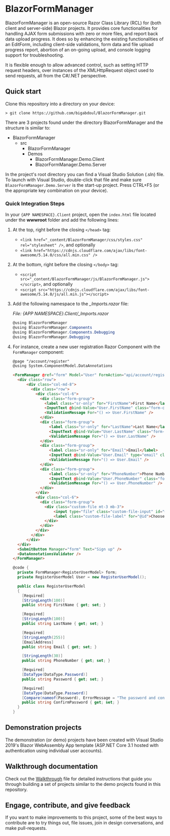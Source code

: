# BlazorFormManager

BlazorFormManager is an open-source Razor Class Library (RCL) for (both client and
server-side) Blazor projects. It provides core functionalities for handling AJAX form
submissions with zero or more files, and report back data upload progress. It does so
by enhancing the existing functionalities of an EditForm, including client-side
validations, form data and file upload progress report, abortion of an on-going
upload, and console logging support for troubleshooting.

It is flexible enough to allow advanced control, such as setting HTTP request headers,
over instances of the XMLHttpRequest object used to send requests, all from the C#/.NET
perspective.

## Quick start

Clone this repository into a directory on your device:

`> git clone https://github.com/bigabdoul/BlazorFormManager.git`

There are 3 projects found under the directory BlazorFormManager and the structure is
similar to:

- BlazorFormManager
  - src
    - BlazorFormManager
    - Demos
      - BlazorFormManager.Demo.Client
      - BlazorFormManager.Demo.Server

In the project's root directory you can find a Visual Studio Solution (.sln) file.
To launch with Visual Studio, double-click that file and make sure
`BlazorFormManager.Demo.Server` is the start-up project. Press CTRL+F5 (or the
appropriate key combination on your device).

  ### Quick Integration Steps

  In your `{APP NAMESPACE}.Client` project, open the `index.html` file located under the
  **wwwroot** folder and add the following lines:

  1.  At the top, right before the closing `</head>` tag:
      - `<link href="_content/BlazorFormManager/css/styles.css" rel="stylesheet" />`,
        and optionally
      - `<link href="https://cdnjs.cloudflare.com/ajax/libs/font-awesome/5.14.0/css/all.min.css" />`
  2.  At the bottom, right before the closing `</body>` tag:
      - `<script src="_content/BlazorFormManager/js/BlazorFormManager.js"></script>`, and optionally
      - `<script src="https://cdnjs.cloudflare.com/ajax/libs/font-awesome/5.14.0/js/all.min.js"></script>`
  3.  Add the following namespace to the _\_Imports.razor_ file:

      _File: {APP NAMESPACE}.Client/\_Imports.razor_

      ```C#
      @using BlazorFormManager
      @using BlazorFormManager.Components
      @using BlazorFormManager.Components.Debugging
      @using BlazorFormManager.Debugging
      ```
  4.  For instance, create a new user registration Razor Component with the `FormManager`
      component:
      ```HTML
      @page "/account/register"
      @using System.ComponentModel.DataAnnotations

      <FormManager @ref="form" Model="User" FormAction="api/account/register">
        <div class="row">
            <div class="col-md-8">
              <div class="row">
                <div class="col-6">
                  <div class="form-group">
                    <label class="sr-only" for="FirstName">First Name</label>
                    <InputText @bind-Value="User.FirstName" class="form-control" id="FirstName" title="First Name" placeholder="First Name" />
                    <ValidationMessage For="() => User.FirstName" />
                  </div>
                  <div class="form-group">
                      <label class="sr-only" for="LastName">Last Name</label>
                      <InputText @bind-Value="User.LastName" class="form-control" id="LastName" title="Last Name" placeholder="Last Name" />
                      <ValidationMessage For="() => User.LastName" />
                  </div>
                  <div class="form-group">
                      <label class="sr-only" for="Email">Email</label>
                      <InputText @bind-Value="User.Email" type="email" class="form-control" id="Email" title="Email" placeholder="Email" />
                      <ValidationMessage For="() => User.Email" />
                  </div>
                  <div class="form-group">
                      <label class="sr-only" for="PhoneNumber">Phone Number</label>
                      <InputText @bind-Value="User.PhoneNumber" class="form-control" id="PhoneNumber" title="Phone Number" placeholder="Phone Number" />
                      <ValidationMessage For="() => User.PhoneNumber" />
                  </div>
                </div>
                <div class="col-6">
                  <div class="form-group">
                    <div class="custom-file mt-3 mb-3">
                        <input type="file" class="custom-file-input" id="@id" title="Choose a photo">
                        <label class="custom-file-label" for="@id">Choose a photo</label>
                    </div>
                  </div>
                </div>
              </div>
            </div>
        </div>
        <SubmitButton Manager="form" Text="Sign up" />
        <DataAnnotationsValidator />
      </FormManager>
      ```

      ```C#
      @code {
        private FormManager<RegisterUserModel> form;
        private RegisterUserModel User = new RegisterUserModel();

        public class RegisterUserModel
        {
          [Required]
          [StringLength(100)]
          public string FirstName { get; set; }

          [Required]
          [StringLength(100)]
          public string LastName { get; set; }

          [Required]
          [StringLength(255)]
          [EmailAddress]
          public string Email { get; set; }

          [StringLength(30)]
          public string PhoneNumber { get; set; }

          [Required]
          [DataType(DataType.Password)]
          public string Password { get; set; }

          [Required]
          [DataType(DataType.Password)]
          [Compare(nameof(Password), ErrorMessage = "The password and confirmation password do not match.")]
          public string ConfirmPassword { get; set; }
        }
      }
      ```

## Demonstration projects

The demonstration (or demo) projects have been created with Visual Studio 2019's Blazor
WebAssembly App template (ASP.NET Core 3.1 hosted with authentication using individual
user accounts).

## Walkthrough documentation

Check out the [Walkthrough](WALK-THROUGH.md) file for detailed instructions that guide you through
building a set of projects similar to the demo projects found in this repository.

## Engage, contribute, and give feedback

If you want to make improvements to this project, some of the best ways to contribute are
to try things out, file issues, join in design conversations, and make pull-requests.
